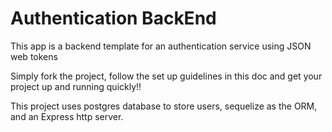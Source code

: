 # Authentication BackEnd

This app is a backend template for an authentication service using
JSON web tokens

Simply fork the project, follow the set up guidelines in this doc and
get your project up and running quickly!!

This project uses postgres database to store users, sequelize as the ORM,
and an Express http server.

